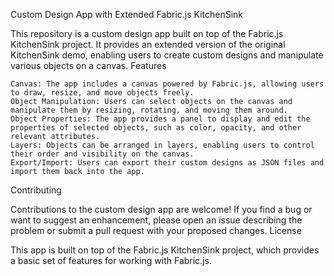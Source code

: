 Custom Design App with Extended Fabric.js KitchenSink

This repository is a custom design app built on top of the Fabric.js KitchenSink project. It provides an extended version of the original KitchenSink demo, enabling users to create custom designs and manipulate various objects on a canvas.
Features

    Canvas: The app includes a canvas powered by Fabric.js, allowing users to draw, resize, and move objects freely.
    Object Manipulation: Users can select objects on the canvas and manipulate them by resizing, rotating, and moving them around.
    Object Properties: The app provides a panel to display and edit the properties of selected objects, such as color, opacity, and other relevant attributes.
    Layers: Objects can be arranged in layers, enabling users to control their order and visibility on the canvas.
    Export/Import: Users can export their custom designs as JSON files and import them back into the app.



Contributing

Contributions to the custom design app are welcome! If you find a bug or want to suggest an enhancement, please open an issue describing the problem or submit a pull request with your proposed changes.
License

This app is built on top of the Fabric.js KitchenSink project, which provides a basic set of features for working with Fabric.js.
